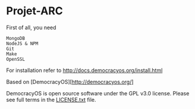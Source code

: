 # Projet-ARC

First of all, you need

    MongoDB
    NodeJS & NPM
    Git 
    Make 
    OpenSSL 


For installation refer to
http://docs.democracyos.org/install.html

Based on [DemocracyOS][http://democracyos.org/]

DemocracyOS is open source software under the GPL v3.0 license. Please see full terms in the [LICENSE.txt](LICENSE.txt) file.
